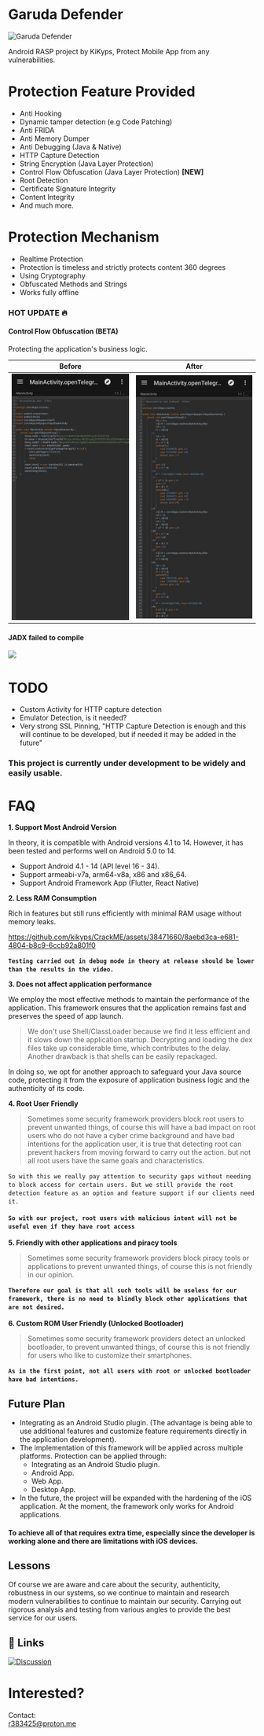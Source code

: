# Garuda Defender

<img src="https://github.com/kikyps/CrackME/assets/38471660/ab822916-1c6f-41a7-b625-bbecc72c5d2a" alt="Garuda Defender" width="250" height="250"><br/>

Android RASP project by KiKyps, Protect Mobile App from any vulnerabilities.

# Protection Feature Provided

- Anti Hooking
- Dynamic tamper detection (e.g Code Patching)
- Anti FRIDA
- Anti Memory Dumper
- Anti Debugging (Java & Native)
- HTTP Capture Detection
- String Encryption (Java Layer Protection)
- Control Flow Obfuscation (Java Layer Protection) **[NEW]**
- Root Detection
- Certificate Signature Integrity
- Content Integrity
- And much more.

# Protection Mechanism

- Realtime Protection
- Protection is timeless and strictly protects content 360 degrees
- Using Cryptography
- Obfuscated Methods and Strings
- Works fully offline

### HOT UPDATE 🔥
#### Control Flow Obfuscation (BETA)
Protecting the application's business logic.

|                      Before                    |                      After                    |
| :--------------------------------------------: | :-------------------------------------------: |
| <img src="img/wcfo.jpg" style="width: 300px;"> | <img src="img/cfo.jpg" style="width: 300px;"> |

#### JADX failed to compile

<img src="img/fail&nbsp;jadx.jpg" style="width: 300px;">

# TODO
- Custom Activity for HTTP capture detection
- Emulator Detection, is it needed?
- Very strong SSL Pinning, "HTTP Capture Detection is enough and this will continue to be developed, but if needed it may be added in the future"

### This project is currently under development to be widely and easily usable.

# FAQ

**1. Support Most Android Version**

In theory, it is compatible with Android versions 4.1 to 14. However, it has been tested and performs well on Android 5.0 to 14.

- Support Android 4.1 - 14 (API level 16 - 34).
- Support armeabi-v7a, arm64-v8a, x86 and x86_64.
- Support Android Framework App (Flutter, React Native)

**2. Less RAM Consumption**

Rich in features but still runs efficiently with minimal RAM usage without memory leaks.

https://github.com/kikyps/CrackME/assets/38471660/8aebd3ca-e681-4804-b8c9-6ccb92a801f0

**`Testing carried out in debug mode in theory at release should be lower than the results in the video.`**

**3. Does not affect application performance**

We employ the most effective methods to maintain the performance of the application. This framework ensures that the application remains fast and preserves the speed of app launch.

> We don't use Shell/ClassLoader because we find it less efficient and it slows down the application startup. Decrypting and loading the dex files take up considerable time, which contributes to the delay. Another drawback is that shells can be easily repackaged.

In doing so, we opt for another approach to safeguard your Java source code, protecting it from the exposure of application business logic and the authenticity of its code.

**4. Root User Friendly**

> Sometimes some security framework providers block root users to prevent unwanted things, of course this will have a bad impact on root users who do not have a cyber crime background and have bad intentions for the application user, it is true that detecting root can prevent hackers from moving forward to carry out the action. but not all root users have the same goals and characteristics.

`So with this we really pay attention to security gaps without needing to block access for certain users.
But we still provide the root detection feature as an option and feature support if our clients need it.`\
\
**`So with our project, root users with malicious intent will not be useful even if they have root access`**\
\
**5. Friendly with other applications and piracy tools**

> Sometimes some security framework providers block piracy tools or applications to prevent unwanted things, of course this is not friendly in our opinion.

**`Therefore our goal is that all such tools will be useless for our framework, there is no need to blindly block other applications that are not desired.`**\
\
**6. Custom ROM User Friendly (Unlocked Bootloader)**

> Sometimes some security framework providers detect an unlocked bootloader, to prevent unwanted things, of course this is not friendly for users who like to customize their smartphones.

**`As in the first point, not all users with root or unlocked bootloader have bad intentions.`**

## Future Plan

- Integrating as an Android Studio plugin. (The advantage is being able to use additional features and customize feature requirements directly in the application development).
- The implementation of this framework will be applied across multiple platforms. Protection can be applied through:
    + Integrating as an Android Studio plugin.
    + Android App.
    + Web App.
    + Desktop App.
- In the future, the project will be expanded with the hardening of the iOS application. At the moment, the framework only works for Android applications.


#### To achieve all of that requires extra time, especially since the developer is working alone and there are limitations with iOS devices.

## Lessons

Of course we are aware and care about the security, authenticity, robustness in our systems, so we continue to maintain and research modern vulnerabilities to continue to maintain our security. Carrying out rigorous analysis and testing from various angles to provide the best service for our users.

## 🔗 Links
[![Discussion](https://img.shields.io/badge/join_the_discussion-0088cc?style=for-the-badge&logo=telegram&logoColor=white)](https://t.me/crkme_xyz)

# Interested?

Contact:\
r383425@proton.me
